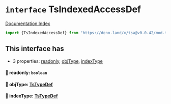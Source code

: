 # `interface` TsIndexedAccessDef

[Documentation Index](../README.md)

```ts
import {TsIndexedAccessDef} from "https://deno.land/x/tsa@v0.0.42/mod.ts"
```

## This interface has

- 3 properties:
[readonly](#-readonly-boolean),
[objType](#-objtype-tstypedef),
[indexType](#-indextype-tstypedef)


#### 📄 readonly: `boolean`



#### 📄 objType: [TsTypeDef](../type.TsTypeDef/README.md)



#### 📄 indexType: [TsTypeDef](../type.TsTypeDef/README.md)



